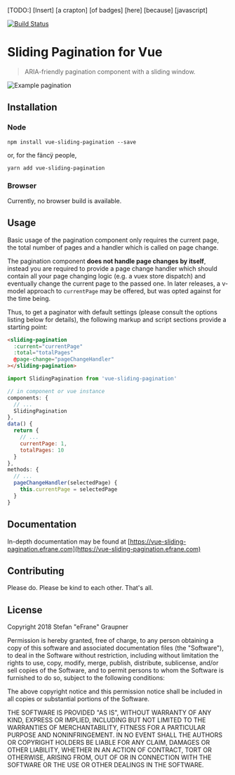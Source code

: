 [TODO:] [Insert] [a crapton] [of badges] [here] [because] [javascript]

[![Build Status](https://travis-ci.org/eFrane/vue-sliding-pagination.svg?branch=master)](https://travis-ci.org/eFrane/vue-sliding-pagination)

# Sliding Pagination for Vue

> ARIA-friendly pagination component with a sliding window.

![Example pagination](https://github.com/eFrane/vue-sliding-pagination/raw/master/docs/.vuepress/public/pagination-example.png)

## Installation

### Node

`npm install vue-sliding-pagination --save`

or, for the fäncÿ people,

`yarn add vue-sliding-pagination`

### Browser

Currently, no browser build is available.

## Usage

Basic usage of the pagination component only requires the current page,
the total number of pages and a handler which is called on page change.

The pagination component **does not handle page changes by itself**, instead
you are required to provide a page change handler which should contain
all your page changing logic (e.g. a vuex store dispatch) and eventually
change the current page to the passed one. In later releases, a v-model
approach to `currentPage` may be offered, but was opted against for the time
being.

Thus, to get a paginator with default settings (please consult the options listing
below for details), the following markup and script sections provide a starting
point:

```html
<sliding-pagination
  :current="currentPage"
  :total="totalPages"
  @page-change="pageChangeHandler"
></sliding-pagination>
```

```js
import SlidingPagination from 'vue-sliding-pagination'

// in component or vue instance
components: {
  // ...
  SlidingPagination
},
data() {
  return {
    // ...
    currentPage: 1,
    totalPages: 10
  }
},
methods: {
  // ...
  pageChangeHandler(selectedPage) {
    this.currentPage = selectedPage
  }
}
```
## Documentation

In-depth documentation may be found at [https://vue-sliding-pagination.efrane.com](https://vue-sliding-pagination.efrane.com)

## Contributing

Please do. Please be kind to each other. That's all.

## License

Copyright 2018 Stefan "eFrane" Graupner

Permission is hereby granted, free of charge, to any person obtaining a copy of this
software and associated documentation files (the "Software"), to deal in the Software
without restriction, including without limitation the rights to use, copy, modify, merge,
publish, distribute, sublicense, and/or sell copies of the Software, and to permit
persons to whom the Software is furnished to do so, subject to the following conditions:

The above copyright notice and this permission notice shall be included in all copies or
substantial portions of the Software.

THE SOFTWARE IS PROVIDED "AS IS", WITHOUT WARRANTY OF ANY KIND, EXPRESS OR IMPLIED,
INCLUDING BUT NOT LIMITED TO THE WARRANTIES OF MERCHANTABILITY, FITNESS FOR A PARTICULAR
PURPOSE AND NONINFRINGEMENT. IN NO EVENT SHALL THE AUTHORS OR COPYRIGHT HOLDERS BE LIABLE
FOR ANY CLAIM, DAMAGES OR OTHER LIABILITY, WHETHER IN AN ACTION OF CONTRACT, TORT OR
OTHERWISE, ARISING FROM, OUT OF OR IN CONNECTION WITH THE SOFTWARE OR THE USE OR OTHER
DEALINGS IN THE SOFTWARE.
